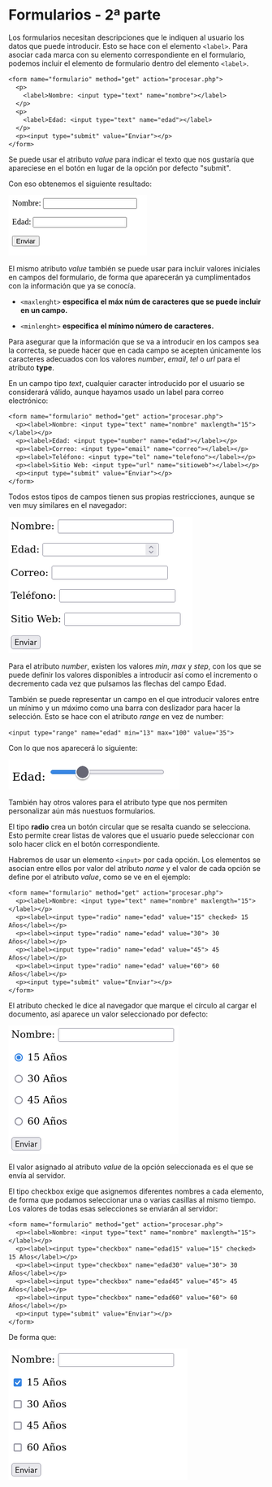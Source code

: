 # Formularios - 2ª parte

Los formularios necesitan descripciones que le indiquen al usuario los datos que puede introducir. Esto se hace con el elemento `<label>`. Para asociar cada marca con su elemento correspondiente en el formulario, podemos incluir el elemento de formulario dentro del elemento `<label>`.

```
<form name="formulario" method="get" action="procesar.php">
  <p>
    <label>Nombre: <input type="text" name="nombre"></label>
  </p>
  <p>
    <label>Edad: <input type="text" name="edad"></label>
  </p>
  <p><input type="submit" value="Enviar"></p>
</form>

```

Se puede usar el atributo *value* para indicar el texto que nos gustaría que apareciese en el botón en lugar de la opción por defecto
"submit".

Con eso obtenemos el siguiente resultado:

![](Media/form.png)

El mismo atributo *value* también se puede usar para incluir valores iniciales en campos del formulario, de forma que aparecerán ya cumplimentados con la información que ya se conocía.

- `<maxlenght>` **especifica el máx núm de caracteres que se puede incluir en un campo.**

- `<minlenght>` **especifica el mínimo número de caracteres.**

Para asegurar que la información que se va a introducir en los campos
sea la correcta, se puede hacer que en cada campo se acepten únicamente los caracteres adecuados con los valores *number*, *email*, *tel* o *url* para el atributo **type**.

En un campo tipo *text*, cualquier caracter introducido por el usuario se considerará válido, aunque hayamos usado un label para correo electrónico:

```
<form name="formulario" method="get" action="procesar.php">
  <p><label>Nombre: <input type="text" name="nombre" maxlength="15"></label></p>
  <p><label>Edad: <input type="number" name="edad"></label></p>
  <p><label>Correo: <input type="email" name="correo"></label></p>
  <p><label>Teléfono: <input type="tel" name="telefono"></label></p>
  <p><label>Sitio Web: <input type="url" name="sitioweb"></label></p>
  <p><input type="submit" value="Enviar"></p>
</form>
```

Todos estos tipos de campos tienen sus propias restricciones, aunque se ven muy similares en el navegador:

![](Media/form2.png)

Para el atributo *number*, existen los valores *min*, *max* y *step*, con los que se puede definir los valores disponibles a introducir así como el incremento o decremento cada vez que pulsamos las flechas del campo Edad.

También se puede representar un campo en el que introducir valores entre un mínimo y un máximo como una barra con deslizador para hacer la selección. Esto se hace con el atributo *range* en vez de number:

`<input type="range" name="edad" min="13" max="100" value="35">`

Con lo que nos aparecerá lo siguiente:

![](Media/form3.png)

También hay otros valores para el atributo type que nos permiten personalizar aún más nuestuos formularios.

El tipo **radio** crea un botón circular que se resalta cuando se selecciona. Esto permite crear listas de valores que el usuario puede seleccionar con solo hacer click en el botón correspondiente.

Habremos de usar un elemento `<input>` por cada opción. Los elementos se asocian entre ellos por valor del atributo *name* y el valor de cada opción se define por el atributo *value*, como se ve en el ejemplo:

```
<form name="formulario" method="get" action="procesar.php">
  <p><label>Nombre: <input type="text" name="nombre" maxlength="15"></label></p>
  <p><label><input type="radio" name="edad" value="15" checked> 15 Años</label></p>
  <p><label><input type="radio" name="edad" value="30"> 30 Años</label></p>
  <p><label><input type="radio" name="edad" value="45"> 45 Años</label></p>
  <p><label><input type="radio" name="edad" value="60"> 60 Años</label></p>
  <p><input type="submit" value="Enviar"></p>
</form>
```

El atributo checked le dice al navegador que marque el círculo al cargar el documento, así aparece un valor seleccionado por defecto:

![](Media/form4.png)

El valor asignado al atributo *value* de la opción seleccionada es el que se envía al servidor.

El tipo checkbox exige que asignemos diferentes nombres a cada elemento, de forma que podamos seleccionar una o varias casillas al mismo tiempo. Los valores de todas esas selecciones se enviarán al servidor:

```
<form name="formulario" method="get" action="procesar.php">
  <p><label>Nombre: <input type="text" name="nombre" maxlength="15"></label></p>
  <p><label><input type="checkbox" name="edad15" value="15" checked> 15 Años</label></p>
  <p><label><input type="checkbox" name="edad30" value="30"> 30 Años</label></p>
  <p><label><input type="checkbox" name="edad45" value="45"> 45 Años</label></p>
  <p><label><input type="checkbox" name="edad60" value="60"> 60 Años</label></p>
  <p><input type="submit" value="Enviar"></p>
</form>
```

De forma que:

![](Media/form5.png)
